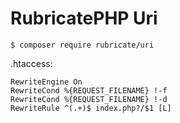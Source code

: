 # RubricatePHP Uri

```
$ composer require rubricate/uri
```

.htaccess:
```
RewriteEngine On
RewriteCond %{REQUEST_FILENAME} !-f
RewriteCond %{REQUEST_FILENAME} !-d
RewriteRule ^(.+)$ index.php?/$1 [L]
```

